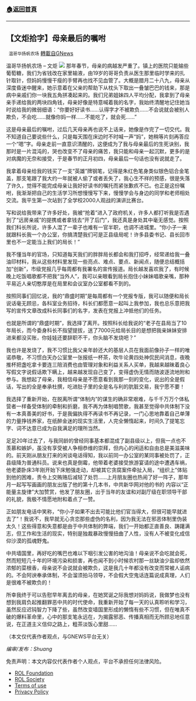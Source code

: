 ###  [:house:返回首頁](https://github.com/ourhimalayas/txt)
---


## 【文炬拾字】母亲最后的嘱咐
` 温哥华扬帆农场` [轉載自GNews](https://gnews.org/zh-hans/1702299/)

温哥华扬帆农场 – 文炬
![](https://assets.gnews.org/wp-content/uploads/2021/11/专栏图新-1.jpg)
那年春节，母亲的病越发严重了。镇上的医院只能输些葡萄糖，我们为省钱改在家里输液，由19岁的哥哥负责从医生那里临时学来的扎针取针，但妈妈慢慢干瘦的手臂再也找不见血管了。大概是腊月二十八九，母亲从深度昏迷中醒来，她示意着在父亲的帮助下从枕头下取出一叠皱巴巴的钱来，那是病中亲戚们你一块我五角拼凑起来的。我们兄弟姐妹四人平均分配，我拿到了母亲亲手递给我的两块四角钱，母亲好像是特意喊着我的名字，我始终清醒地记住她当时说给我的微弱细语：“你要好好读书……认得字才不被欺负……不会说就会被别人欺负，不会吃……就像你妈一样……不能吃了，就会死……”

这是母亲最后的嘱咐，过后几天母亲再也说不上话来，她像是作完了一切交代。我不知道自己要说些什么，只是每天围在床边时不时喊一声“妈”，她稍等片刻再答应一个“嗯”字。母亲走前一直意识清醒的，这便成为了我与母亲最后的生死诀别，我那时是一片混沌的，哭也改变不了母亲的痛苦，我只能和母亲一起沉默，更多的是对病魔的无奈和接受，于是春节的正月初四，母亲最后一句话也没有说就走了。

我拿着母亲给我的钱买了一支“英雄”牌钢笔，记得是朱红色笔身类似银色铝合金笔盖，那支笔跟了我大约一年就被人偷了或者丢失了，我心生不祥的预感，很是失落了许久，觉得不能完成母亲让我好好读书的嘱托而紧张歉疚不已。也正是这份嘱咐，我渐渐把自己的生活学习所想慢慢写下来，慢慢学会与身边的同学和老师相处交流。我平生第一次站到了全学校2000人观战的演讲比赛台。

写和说给我带来了许多好处，我被“抢着”进入了政府机关，许多人都打听我是否遇到了“远房亲戚”的提携或者拿钱去“开了后门”，我还真是身处其中毫无感觉。按照我们科长所说，许多人混了一辈子也难有一官半职，也调不进城里。“你小子一来就跟科长我一个办公室，你搞清楚我们可是正县级局呢！许多县委书记、县长回市里也不一定能当上我们的局长！”

我不懂当年的官场，只知道每天我们的胖胖局长都会和我打招呼，经常递给我一叠油印材料，我从这些材料里发现一些亮点、难点、要点、新闻点，随便总结概括加“创新”，市级党报几乎每周都有我署名的宣传报道。局长越发喜欢我了，有时候晚上吃饭唱歌都不把我“当外人”，我可以亲眼看到局长抱住小妹妹唱歌亲嘴，那种平易近人亲切憨厚是在局里和会议室办公室都看不到的。

按照同事们回忆说，我的“鼎盛时期”是每周都有一个党报专版，我可以随便和局长说话毫无顾忌，各科室业务招待，科长们都愿意一起叫上我参加，我也总乐意把我写的宣传文章改成科长同事们的名字，发表在党报上冲抵他们的任务。

也就是所谓的“鼎盛时期”，我选择了离开。按照科长给我说的“老子在县局当了10年局长，而今委身科长不指望提拔，送了7000元给局长目的是想把我亲妹妹安排进来都没买账，你娃娃还要辞职不干，你头脑不发烧吧？”

我也许是发烧了，我不习惯比我父亲年龄还大的基层人员在我面前像孙子一样的唯诺恭敬，不习惯白天办公室里一张报纸一杯茶，吹牛论黄四处神侃民间消息，夜晚推杯把盏吃拿卡要连三陪消费也由管理对象和利益关系人买单，我越来越昧着良心写假文字说假话欺下瞒上，越来越发现自己变了，变得虚伪无情而随波逐流地附和参与。我想起了母亲，我相信母亲是不愿意看到我那一刻的变化，说出的全是假话，写出的全是奉承杜撰，吃进肚子里的全是名与利的肮脏交易，我宁愿不要！

我选择了重新开始，在脱离所谓“体制内”的谋生的确非常艰难，与千千万万个体私营者一样备受体制的牵制和折磨，我不再为体制唱赞歌，我甚至觉得中共体制下没有一本真善美的好书，于是我偏执得不再读书不再记录，一门心思地靠着自己单薄的力量挣钱养家，在纸醉金迷的现实生活里，人完全懒惰起来，时间久了提笔忘字、词不达意已成为自我满足的理所当然。

足足20年过去了，与我同龄的曾经同事基本都混成了副县级以上，但我一点也不羡慕和嫉妒，虽没有享受被人争相恭维的崇拜，但内心的闲适和自由总是美滋美味的。前天刚从朋友打来的闲谈电话得知，我以前同一办公室的某同事被处罚了，正县级降为普通科员。说来也真是倒霉，他带着老婆接受旅游宴请的途中遭遇车祸，他老婆卧床3年刚开始下床勉强走动，却被其它贪腐案件牵扯入局，“组织上”体贴到他的困难，责令上交贿赂后减轻了处罚……上月朋友圈也热闹了好一阵子，那年月一起写写画画的朋友出版了他的第十几本书，中共新华网对他的书的 内容以“正能量主旋律”大加赞赏，他发了朋友圈，出于当年的友谊和对副厅级在职领导干部的礼貌，我极不情愿地附和着点了一赞。

正如朋友电话中笑称，“你小子如果不出去可能比他们官当得大，但很可能早就进去了”！我说不，我早就无心贪恋那些虚伪的名利，因为我无法在邪恶体制里伪装太久！这些得意和失意都是由于中共体制的弊端，我们一开始都正直善良、踌躇满志，但工作和生活的现实，特别是独裁暴政慢慢扭曲了人性，没有人不被变化成信仰沙漠的孤魂野鬼。

中共墙国里，再好吃的嘴巴也难以下咽引发公害的地沟油！母亲说不会吃就会死，然而短短几十年的环境污染和损害，再也闻不到小时候农村那一丝缺油少盐却依然浓郁的菜根香，母亲说不会说就会被欺负，这是我几十年都没有改变而常被人诟病的。不会阿谀奉承体制，不会溜须拍马领导，不会假大空鬼话连篇说成真理，人们是很难不被欺负的！

所幸我终于可以告慰早年离去的母亲，在她冥诞之际我想对妈妈说，我做梦也没有想到我肩负起推翻罪恶中共的时代使命，我重新开始了每一天的认真聆听和学习，虽然反应迟钝智力下降了些，虽然改变墙国里形成的懒惰有些不习惯，但在唯真不破的爆料革命里，心中的那支笔永远在，为揭露邪恶、传播真相而无所顾忌地任意说，在正道主义信仰之路上，粗茶淡饭心里甜……

（本文仅代表作者观点，与GNEWS平台无关）

*编审/发布：Shuang*

 

免责声明：本文内容仅代表作者个人观点，平台不承担任何法律风险。

- [ROL Foundation](https://rolfoundation.org/)
- [ROL Society](https://rolsociety.org/)
- [Terms of use](https://gnews.org/terms-of-use-3/)
- [Privacy Policy](https://gnews.org/privacy-policy/)
